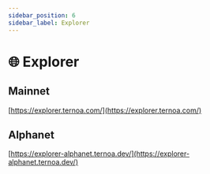 ```yaml
---
sidebar_position: 6
sidebar_label: Explorer
---
```


#  🌐 Explorer

## Mainnet

[https://explorer.ternoa.com/](https://explorer.ternoa.com/)

## Alphanet

[https://explorer-alphanet.ternoa.dev/](https://explorer-alphanet.ternoa.dev/)